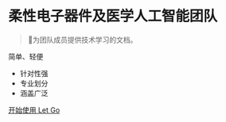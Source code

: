 <!-- _coverpage.md -->

# 柔性电子器件及医学人工智能团队

> 💪为团队成员提供技术学习的文档。

 简单、轻便
- 针对性强
- 专业划分
- 涵盖广泛

[开始使用 Let Go](/README.md)